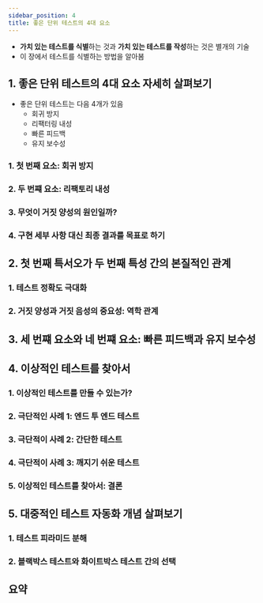 ```yaml
---
sidebar_position: 4
title: 좋은 단위 테스트의 4대 요소
---
```


- **가치 있는 테스트를 식별**하는 것과 **가치 있는 테스트를 작성**하는 것은 별개의 기술
- 이 장에서 테스트를 식별하는 방법을 알아봄

## 1. 좋은 단위 테스트의 4대 요소 자세히 살펴보기

- 좋은 단위 테스트는 다음 4개가 있음
    - 회귀 방지
    - 리팩터링 내성
    - 빠른 피드백
    - 유지 보수성
### 1. 첫 번째 요소: 회귀 방지
### 2. 두 번쨰 요소: 리팩토리 내성
### 3. 무엇이 거짓 양성의 원인일까?
### 4. 구현 세부 사항 대신 최종 결과를 목표로 하기

## 2. 첫 번째 특서오가 두 번째 특성 간의 본질적인 관계

### 1. 테스트 정확도 극대화
### 2. 거짓 양성과 거짓 음성의 중요성: 역학 관계

## 3. 세 번쨰 요소와 네 번쨰 요소: 빠른 피드백과 유지 보수성

## 4. 이상적인 테스트를 찾아서

### 1. 이상적인 테스트를 만들 수 있는가?
### 2. 극단적인 사례 1: 엔드 투 엔드 테스트
### 3. 극단적이 사례 2: 간단한 테스트
### 4. 극단적이 사례 3: 깨지기 쉬운 테스트
### 5. 이상적인 테스트를 찾아서: 결론

## 5. 대중적인 테스트 자동화 개념 살펴보기

### 1. 테스트 피라미드 분해
### 2. 블랙박스 테스트와 화이트박스 테스트 간의 선택

## 요약